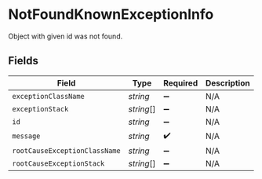 # NotFoundKnownExceptionInfo

Object with given id was not found.


## Fields

| Field                         | Type                          | Required                      | Description                   |
| ----------------------------- | ----------------------------- | ----------------------------- | ----------------------------- |
| `exceptionClassName`          | *string*                      | :heavy_minus_sign:            | N/A                           |
| `exceptionStack`              | *string*[]                    | :heavy_minus_sign:            | N/A                           |
| `id`                          | *string*                      | :heavy_minus_sign:            | N/A                           |
| `message`                     | *string*                      | :heavy_check_mark:            | N/A                           |
| `rootCauseExceptionClassName` | *string*                      | :heavy_minus_sign:            | N/A                           |
| `rootCauseExceptionStack`     | *string*[]                    | :heavy_minus_sign:            | N/A                           |